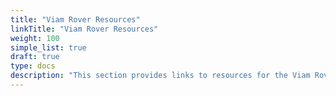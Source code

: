 ```yaml
---
title: "Viam Rover Resources"
linkTitle: "Viam Rover Resources"
weight: 100
simple_list: true
draft: true
type: docs
description: "This section provides links to resources for the Viam Rover."
---
```

